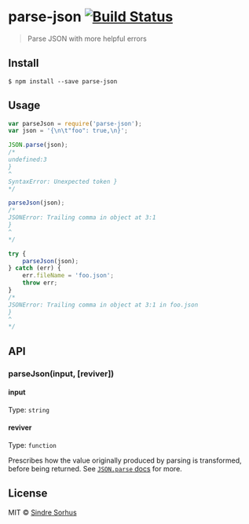 # parse-json [![Build Status](https://travis-ci.org/sindresorhus/parse-json.svg?branch=master)](https://travis-ci.org/sindresorhus/parse-json)

> Parse JSON with more helpful errors


## Install

```
$ npm install --save parse-json
```


## Usage

```js
var parseJson = require('parse-json');
var json = '{\n\t"foo": true,\n}';

JSON.parse(json);
/*
undefined:3
}
^
SyntaxError: Unexpected token }
*/

parseJson(json);
/*
JSONError: Trailing comma in object at 3:1
}
^
*/

try {
	parseJson(json);
} catch (err) {
	err.fileName = 'foo.json';
	throw err;
}
/*
JSONError: Trailing comma in object at 3:1 in foo.json
}
^
*/
```

## API

### parseJson(input, [reviver])

#### input

Type: `string`

#### reviver

Type: `function`

Prescribes how the value originally produced by parsing is transformed, before being returned. See [`JSON.parse` docs](https://developer.mozilla.org/en-US/docs/Web/JavaScript/Reference/Global_Objects/JSON/parse#Using_the_reviver_parameter
) for more.


## License

MIT © [Sindre Sorhus](http://sindresorhus.com)
